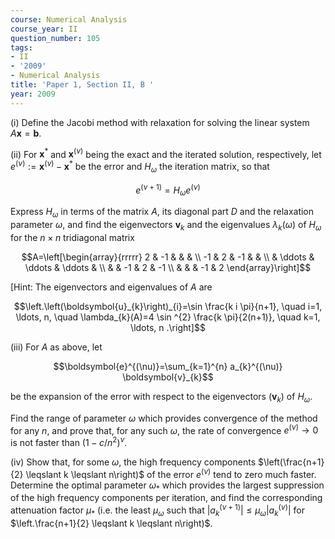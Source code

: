 ```yaml
---
course: Numerical Analysis
course_year: II
question_number: 105
tags:
- II
- '2009'
- Numerical Analysis
title: 'Paper 1, Section II, B '
year: 2009
---
```




(i) Define the Jacobi method with relaxation for solving the linear system $A \boldsymbol{x}=\boldsymbol{b}$.

(ii) For $\boldsymbol{x}^{*}$ and $\boldsymbol{x}^{(\nu)}$ being the exact and the iterated solution, respectively, let $e^{(\nu)}:=\boldsymbol{x}^{(\nu)}-\boldsymbol{x}^{*}$ be the error and $H_{\omega}$ the iteration matrix, so that

$$e^{(\nu+1)}=H_{\omega} e^{(\nu)}$$

Express $H_{\omega}$ in terms of the matrix $A$, its diagonal part $D$ and the relaxation parameter $\omega$, and find the eigenvectors $\boldsymbol{v}_{k}$ and the eigenvalues $\lambda_{k}(\omega)$ of $H_{\omega}$ for the $n \times n$ tridiagonal matrix

$$A=\left[\begin{array}{rrrrr}
2 & -1 & & & \\
-1 & 2 & -1 & & \\
& \ddots & \ddots & \ddots & \\
& & -1 & 2 & -1 \\
& & & -1 & 2
\end{array}\right]$$

[Hint: The eigenvectors and eigenvalues of $A$ are

$$\left.\left(\boldsymbol{u}_{k}\right)_{i}=\sin \frac{k i \pi}{n+1}, \quad i=1, \ldots, n, \quad \lambda_{k}(A)=4 \sin ^{2} \frac{k \pi}{2(n+1)}, \quad k=1, \ldots, n .\right]$$

(iii) For $A$ as above, let

$$\boldsymbol{e}^{(\nu)}=\sum_{k=1}^{n} a_{k}^{(\nu)} \boldsymbol{v}_{k}$$

be the expansion of the error with respect to the eigenvectors $\left(\boldsymbol{v}_{k}\right)$ of $H_{\omega}$.

Find the range of parameter $\omega$ which provides convergence of the method for any $n$, and prove that, for any such $\omega$, the rate of convergence $e^{(\nu)} \rightarrow 0$ is not faster than $\left(1-c / n^{2}\right)^{\nu}$.

(iv) Show that, for some $\omega$, the high frequency components $\left(\frac{n+1}{2} \leqslant k \leqslant n\right)$ of the error $e^{(\nu)}$ tend to zero much faster. Determine the optimal parameter $\omega_{*}$ which provides the largest suppression of the high frequency components per iteration, and find the corresponding attenuation factor $\mu_{*}$ (i.e. the least $\mu_{\omega}$ such that $\left|a_{k}^{(\nu+1)}\right| \leqslant \mu_{\omega}\left|a_{k}^{(\nu)}\right|$ for $\left.\frac{n+1}{2} \leqslant k \leqslant n\right)$.